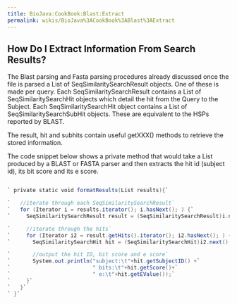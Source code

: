 ```yaml
---
title: BioJava:CookBook:Blast:Extract
permalink: wikis/BioJava%3ACookBook%3ABlast%3AExtract
---
```


How Do I Extract Information From Search Results?
-------------------------------------------------

The Blast parsing and Fasta parsing procedures already discussed once
the file is parsed a List of SeqSimilaritySearchResult objects. One of
these is made per query. Each SeqSimilaritySearchResult contains a List
of SeqSimilaritySearchHit objects which detail the hit from the Query to
the Subject. Each SeqSimilaritySearchHit object contains a List of
SeqSimilaritySearchSubHit objects. These are equivalent to the HSPs
reported by BLAST.

The result, hit and subhits contain useful getXXX() methods to retrieve
the stored information.

The code snippet below shows a private method that would take a List
produced by a BLAST or FASTA parser and then extracts the hit id
(subject id), its bit score and its e score.

```java

` private static void formatResults(List results){`

`   //iterate through each SeqSimilaritySearchResult`  
`   for (Iterator i = results.iterator(); i.hasNext(); ) {`  
`     SeqSimilaritySearchResult result = (SeqSimilaritySearchResult)i.next();`

`     //iterate through the hits`  
`     for (Iterator i2 = result.getHits().iterator(); i2.hasNext(); ) {`  
`       SeqSimilaritySearchHit hit = (SeqSimilaritySearchHit)i2.next();`

`       //output the hit ID, bit score and e score`  
`       System.out.println("subject:\t"+hit.getSubjectID() +`  
`                          " bits:\t"+hit.getScore()+`  
`                          " e:\t"+hit.getEValue());`  
`     }`  
`   }`  
` }`

```
